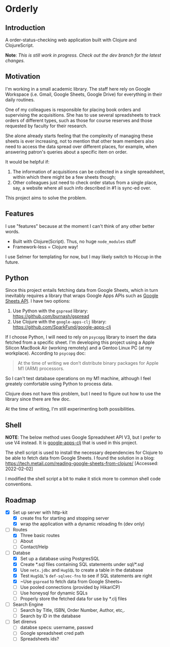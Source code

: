 # Orderly
## Introduction
A order-status-checking web application built with Clojure and ClojureScript.

**Note**: *This is still work in progress. Check out the dev branch for the latest changes.*

## Motivation
I'm working in a small academic library. The staff here rely on Google Workspace (i.e. Gmail, Google Sheets, Google Drive) for everything in their daily routines.

One of my colleagues is responsible for placing book orders and supervising the acquisitions. She has to use several spreadsheets to track orders of different types, such as those for course reserves and those requested by faculty for their research.

She alone already starts feeling that the complexity of managing these sheets is ever increasing, not to mention that other team members also need to access the data spread over different places, for example, when answering patron's queries about a specific item on order.

It would be helpful if:
1. The information of acquisitions can be collected in a single spreadsheet, within which there might be a few sheets though;
2. Other colleagues just need to check order status from a single place, say, a website where all such info described in #1 is sync-ed over.

This project aims to solve the problem.

## Features
I use "features" because at the moment I can't think of any other better words.

- Built with Clojure(Script). Thus, no huge `node_modules` stuff
- Framework-less = Clojure way!

I use Selmer for templating for now, but I may likely switch to Hiccup in the future.

## Python
Since this project entails fetching data from Google Sheets, which in turn inevitably requires a library that wraps Google Apps APIs such as [Google Sheets API](https://developers.google.com/sheets/api/reference/rest). I have two options:
1. Use Python with the `gspread` library: <https://github.com/burnash/gspread>
2. Use Clojure with the `google-apps-clj` library: <https://github.com/SparkFund/google-apps-clj>

If I choose Python, I will need to rely on `psycopg` library to insert the data fetched from a specific sheet. I'm developing this project using a Apple Silicon MacBook Air (working remotely) and a Gentoo Linux PC (at my workplace). According to `psycopg` doc:
>At the time of writing we don’t distribute binary packages for Apple M1 (ARM) processors.

So I can't test database operations on my M1 machine, although I feel greately comfortable using Python to process data.

Clojure does not have this problem, but I need to figure out how to use the library since there are few doc.

At the time of writing, I'm still experimenting both possibilities.

## Shell
**NOTE**: The below method uses Google Spreadsheet API V3, but I prefer to use V4 instead. It is [google-apps-clj](https://github.com/SparkFund/google-apps-clj) that is used in this project.

The shell script is used to install the necessary dependencies for Clojure to be able to fetch data from Google Sheets. I found the solution in a blog: https://tech.metail.com/reading-google-sheets-from-clojure/ [Accessed: 2022-02-02]

I modified the shell script a bit to make it stick more to common shell code conventions.

## Roadmap
- [x] Set up server with http-kit
  - [x] create fns for starting and stopping server
  - [x] wrap the application with a dynamic reloading fn (dev only)
- [ ] Routes
  - [x] Three basic routes
  - [ ] About
  - [ ] Contact/Help
- [ ] Databse
  - [x] Set up a database using PostgresSQL
  - [x] Create \*.sql files containing SQL statements under sql/\*.sql
  - [x] Use `netx.jdbc` and `HugSQL` to create a table in the database
  - [x] Test `HugSQL`'s `def-sqlvec-fns` to see if SQL statements are right
  - [x] ~Use `gspread` to fetch data from Google Sheets~
  - [ ] Use pooled connections (provided by HikariCP)
  - [ ] Use honeysql for dynamic SQLs
  - [ ] Properly store the fetched data for use by \*.clj files
- [ ] Search Engine
  - [ ] Search by Title, ISBN, Order Number, Author, etc,.
  - [ ] Search by ID in the database
- [ ] Set direnvs
  - [ ] databse specs: username, passwd
  - [ ] Google spreadsheet cred path
  - [ ] Spreadsheets ids?
